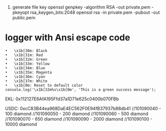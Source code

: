 1. generate file key
openssl genpkey -algorithm RSA -out private.pem -pkeyopt rsa_keygen_bits:2048
openssl rsa -in private.pem -pubout -out public.pem




# logger with Ansi escape code 
	•	\x1b[30m: Black
	•	\x1b[31m: Red
	•	\x1b[32m: Green
	•	\x1b[33m: Yellow
	•	\x1b[34m: Blue
	•	\x1b[35m: Magenta
	•	\x1b[36m: Cyan
	•	\x1b[37m: White
	•	\x1b[0m: Reset to default color
    console.log('\x1b[32m%s\x1b[0m', 'This is a green success message');



EKL: 0x112127E6AfA195Ffd37a1D71e625c0400b070FBb

USDC: 0xcC83B44ea968DaE4EC562F0E94fB37937b88db41
//101090040 - 100 diamond
//101090050 - 200 diamond
//101090060 - 500 diamond
//101090070 - 650 diamond
//101090090 - 2000 diamond
//101090100 - 10000 diamond